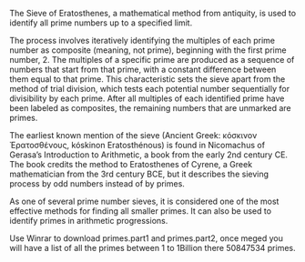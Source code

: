 The Sieve of Eratosthenes, a mathematical method from antiquity, is used to identify all prime numbers up to a specified limit.

The process involves iteratively identifying the multiples of each prime number as composite (meaning, not prime), beginning with the first prime number, 2. The multiples of a specific prime are produced as a sequence of numbers that start from that prime, with a constant difference between them equal to that prime. This characteristic sets the sieve apart from the method of trial division, which tests each potential number sequentially for divisibility by each prime. After all multiples of each identified prime have been labeled as composites, the remaining numbers that are unmarked are primes.

The earliest known mention of the sieve (Ancient Greek: κόσκινον Ἐρατοσθένους, kóskinon Eratosthénous) is found in Nicomachus of Gerasa’s Introduction to Arithmetic, a book from the early 2nd century CE. The book credits the method to Eratosthenes of Cyrene, a Greek mathematician from the 3rd century BCE, but it describes the sieving process by odd numbers instead of by primes.

As one of several prime number sieves, it is considered one of the most effective methods for finding all smaller primes. It can also be used to identify primes in arithmetic progressions.

Use Winrar to download primes.part1 and primes.part2, once meged you will have a list of all the primes between 1 to 1Billion there 50847534 primes. 
